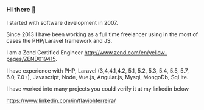 ### Hi there 👋

I started with software development in 2007.  

Since 2013 I have been working as a full time freelancer using in the most of cases the PHP/Laravel framework and JS.  

I am a Zend Certified Engineer  http://www.zend.com/en/yellow-pages/ZEND019415. 

I have experience with PHP, Laravel (3,4,4.1,4.2, 5.1, 5.2, 5.3, 5.4, 5.5, 5.7, 6.0, 7.0+), Javascript, Node, Vue.js, Angular.js, Mysql, MongoDb, SqLite.

I have worked into many projects you could verify it at my linkedin below

https://www.linkedin.com/in/flaviohferreira/




<!--
**fhferreira/fhferreira** is a ✨ _special_ ✨ repository because its `README.md` (this file) appears on your GitHub profile.

Here are some ideas to get you started:

- 🔭 I’m currently working on ...
- 🌱 I’m currently learning ...
- 👯 I’m looking to collaborate on ...
- 🤔 I’m looking for help with ...
- 💬 Ask me about ...
- 📫 How to reach me: ...
- 😄 Pronouns: ...
- ⚡ Fun fact: ...
-->
